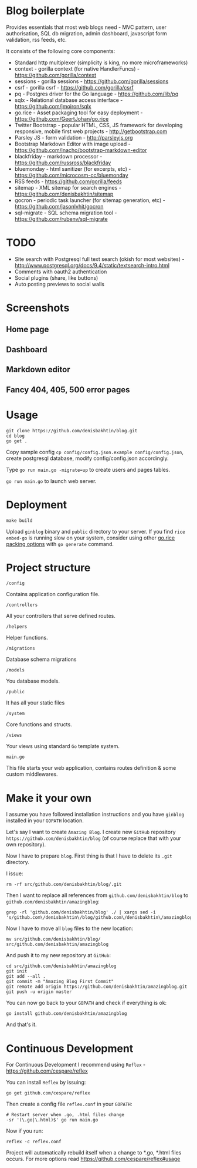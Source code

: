 Blog boilerplate
===============

Provides essentials that most web blogs need - MVC pattern, user authorisation, SQL db migration, admin dashboard, javascript form validation, rss feeds, etc.

It consists of the following core components:
- Standard http multiplexer (simplicity is king, no more microframeworks)
- context - gorilla context (for native HandlerFuncs) - https://github.com/gorilla/context
- sessions - gorilla sessions - https://github.com/gorilla/sessions
- csrf - gorilla csrf - https://github.com/gorilla/csrf
- pq - Postgres driver for the Go language - https://github.com/lib/pq
- sqlx - Relational database access interface - https://github.com/jmoiron/sqlx
- go.rice - Asset packaging tool for easy deployment - https://github.com/GeertJohan/go.rice
- Twitter Bootstrap - popular HTML, CSS, JS framework for developing responsive, mobile first web projects - http://getbootstrap.com
- Parsley JS - form validation - http://parsleyjs.org
- Bootstrap Markdown Editor with image upload - https://github.com/inacho/bootstrap-markdown-editor
- blackfriday - markdown processor - https://github.com/russross/blackfriday
- bluemonday - html sanitizer (for excerpts, etc) - https://github.com/microcosm-cc/bluemonday
- RSS feeds - https://github.com/gorilla/feeds
- sitemap - XML sitemap for search engines - https://github.com/denisbakhtin/sitemap
- gocron - periodic task launcher (for sitemap generation, etc) - https://github.com/jasonlvhit/gocron
- sql-migrate - SQL schema migration tool - https://github.com/rubenv/sql-migrate

# TODO
- Site search with Postgresql full text search (okish for most websites) - http://www.postgresql.org/docs/9.4/static/textsearch-intro.html
- Comments with oauth2 authentication
- Social plugins (share, like buttons)
- Auto posting previews to social walls

# Screenshots
## Home page
## Dashboard
## Markdown editor
## Fancy 404, 405, 500 error pages

# Usage
```
git clone https://github.com/denisbakhtin/blog.git
cd blog
go get .
```
Copy sample config `cp config/config.json.example config/config.json`, create postgresql database, modify config/config.json accordingly.

Type `go run main.go -migrate=up` to create users and pages tables.

`go run main.go` to launch web server.

# Deployment
```
make build
```
Upload `ginblog` binary and `public` directory to your server. If you find `rice embed-go` is running slow on your system, consider using other [go.rice packing options](https://github.com/GeertJohan/go.rice#tool-usage) with `go generate` command.

# Project structure

`/config`

Contains application configuration file.

`/controllers`

All your controllers that serve defined routes.

`/helpers`

Helper functions.

`/migrations`

Database schema migrations

`/models`

You database models.

`/public`

It has all your static files

`/system`

Core functions and structs.

`/views`

Your views using standard `Go` template system.

`main.go`

This file starts your web application, contains routes definition & some custom middlewares.

# Make it your own

I assume you have followed installation instructions and you have `ginblog` installed in your `GOPATH` location.

Let's say I want to create `Amazing Blog`. I create new `GitHub` repository `https://github.com/denisbakhtin/blog` (of course replace that with your own repository).

Now I have to prepare `blog`. First thing is that I have to delete its `.git` directory.

I issue:

```
rm -rf src/github.com/denisbakhtin/blog/.git
```

Then I want to replace all references from `github.com/denisbakhtin/blog` to `github.com/denisbakhtin/amazingblog`:

```
grep -rl 'github.com/denisbakhtin/blog' ./ | xargs sed -i 's/github.com\/denisbakhtin\/blog/github.com\/denisbakhtin\/amazingblog/g'
```

Now I have to move all `blog` files to the new location:

```
mv src/github.com/denisbakhtin/blog/ src/github.com/denisbakhtin/amazingblog
```

And push it to my new repository at `GitHub`:

```
cd src/github.com/denisbakhtin/amazingblog
git init
git add --all .
git commit -m "Amazing Blog First Commit"
git remote add origin https://github.com/denisbakhtin/amazingblog.git
git push -u origin master
```

You can now go back to your `GOPATH` and check if everything is ok:

```
go install github.com/denisbakhtin/amazingblog
```

And that's it. 

# Continuous Development

For Continuous Development I recommend using `Reflex` - https://github.com/cespare/reflex

You can install `Reflex` by issuing:

```
go get github.com/cespare/reflex
```

Then create a config file `reflex.conf` in your `GOPATH`:

```
# Restart server when .go, .html files change
-sr '(\.go|\.html)$' go run main.go
```

Now if you run:

```
reflex -c reflex.conf
```

Project will automatically rebuild itself when a change to *.go, *.html files occurs. For more options read https://github.com/cespare/reflex#usage

